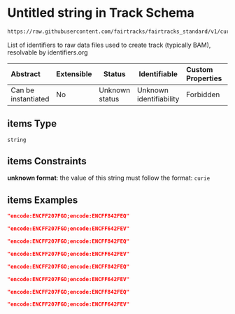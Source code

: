 # Untitled string in Track Schema

```txt
https://raw.githubusercontent.com/fairtracks/fairtracks_standard/v1/current/json/schema/fairtracks_track.schema.json#/properties/raw_file_ids/items
```

List of identifiers to raw data files used to create track (typically BAM), resolvable by identifiers.org


| Abstract            | Extensible | Status         | Identifiable            | Custom Properties | Additional Properties | Access Restrictions | Defined In                                                                                           |
| :------------------ | ---------- | -------------- | ----------------------- | :---------------- | --------------------- | ------------------- | ---------------------------------------------------------------------------------------------------- |
| Can be instantiated | No         | Unknown status | Unknown identifiability | Forbidden         | Allowed               | none                | [fairtracks_track.schema.json\*](../json/schema/fairtracks_track.schema.json "open original schema") |

## items Type

`string`

## items Constraints

**unknown format**: the value of this string must follow the format: `curie`

## items Examples

```json
"encode:ENCFF207FGO;encode:ENCFF842FEQ"
```

```json
"encode:ENCFF207FGO;encode:ENCFF642FEV"
```

```json
"encode:ENCFF207FGO;encode:ENCFF842FEQ"
```

```json
"encode:ENCFF207FGO;encode:ENCFF642FEV"
```

```json
"encode:ENCFF207FGO;encode:ENCFF842FEQ"
```

```json
"encode:ENCFF207FGO;encode:ENCFF642FEV"
```

```json
"encode:ENCFF207FGO;encode:ENCFF842FEQ"
```

```json
"encode:ENCFF207FGO;encode:ENCFF642FEV"
```
